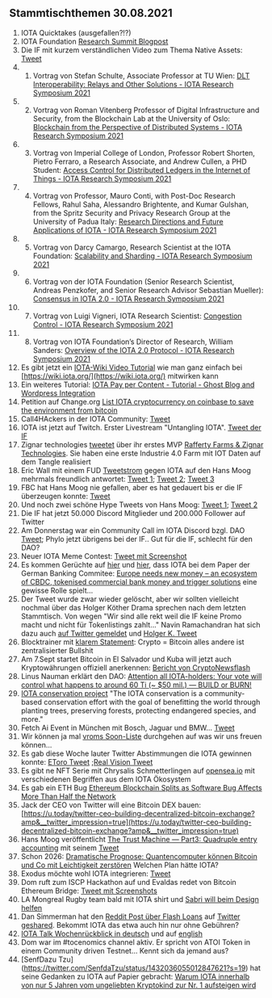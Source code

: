 ## Stammtischthemen 30.08.2021

1. IOTA Quicktakes (ausgefallen?!?) 
2. IOTA Foundation [Research Summit Blogpost](https://blog.iota.org/iota-research-symposium-2021/)
3. Die IF mit kurzem verständlichen Video zum Thema Native Assets: [Tweet](https://twitter.com/iota/status/1430215621430726663?s=20)
4. 1. Vortrag von Stefan Schulte, Associate Professor at TU Wien: [DLT Interoperability: Relays and Other Solutions - IOTA Research Symposium 2021](https://www.youtube.com/watch?v=ihmaDzNg08I)
5. 2. Vortrag von Roman Vitenberg Professor of Digital Infrastructure and Security, from the Blockchain Lab at the University of Oslo: [Blockchain from the Perspective of Distributed Systems - IOTA Research Symposium 2021](https://www.youtube.com/watch?v=5f-ZorG5mHA)
6. 3. Vortrag von Imperial College of London, Professor Robert Shorten, Pietro Ferraro, a Research Associate, and Andrew Cullen, a PHD Student: [Access Control for Distributed Ledgers in the Internet of Things - IOTA Research Symposium 2021](https://www.youtube.com/watch?v=qRXrZUaC6vg)
7. 4. Vortrag von Professor, Mauro Conti, with Post-Doc Research Fellows,  Rahul Saha, Alessandro Brightente, and Kumar Gulshan, from the Spritz Security and Privacy Research Group at the University of Padua Italy: [Research Directions and Future Applications of IOTA - IOTA Research Symposium 2021](https://www.youtube.com/watch?v=TZFBylf_jLQ)
8. 5. Vortrag von Darcy Camargo, Research Scientist at the IOTA Foundation: [Scalability and Sharding - IOTA Research Symposium 2021](https://www.youtube.com/watch?v=hdWEdIuBF5k)
9. 6. Vortrag von der IOTA Foundation (Senior Research Scientist, Andreas Penzkofer, and Senior Research Advisor Sebastian Mueller): [Consensus in IOTA 2.0 - IOTA Research Symposium 2021](https://www.youtube.com/watch?v=DfR09NvgSyg)
10. 7. Vortrag von Luigi Vigneri, IOTA Research Scientist: [Congestion Control - IOTA Research Symposium 2021](https://www.youtube.com/watch?v=OCOag0CKXvY)
11. 8. Vortrag von IOTA Foundation’s Director of Research, William Sanders: [Overview of the IOTA 2.0 Protocol - IOTA Research Symposium 2021](https://www.youtube.com/watch?v=RoEsXJusRY4)
12. Es gibt jetzt ein [IOTA-Wiki Video Tutorial](https://www.youtube.com/watch?v=2pqOy_E6ZeI) wie man ganz einfach bei [https://wiki.iota.org/](https://wiki.iota.org/) mitwirken kann
13. Ein weiteres Tutorial: [IOTA Pay per Content - Tutorial - Ghost Blog and Wordpress Integration](https://www.youtube.com/watch?v=k6Hwse-c_KE)
14. Petition auf Change.org [List IOTA cryptocurrency on coinbase to save the environment from bitcoin](https://www.change.org/p/coinbase-list-iota-cryptocurrency-on-coinbase-to-save-the-environment-from-bitcoin?recruiter=1222938217&utm_source=share_petition&utm_medium=twitter&utm_campaign=psf_combo_share_initial&utm_term=534f3a60b80a45e0ba13001eb63fc160&recruited_by_id=6baea220-0567-11ec-8ff2-f7563894ec56)
15. Call4HAckers in der IOTA Community: [Tweet](https://twitter.com/OfficialMoritzK/status/1430522445874835457?s=20)
16. IOTA ist jetzt auf Twitch. Erster Livestream "Untangling IOTA". [Tweet der IF](https://twitter.com/iota/status/1430546824524406787?s=20)
17. Zignar technologies [tweetet](https://twitter.com/zignartech/status/1430604569315315721?s=20) über ihr erstes MVP [Rafferty Farms & Zignar Technologies](https://blog.zignar.tech/rafferty-farms-zignar-technologies-e8c05ec576c7). Sie haben eine erste Industrie 4.0 Farm mit IOT Daten auf dem Tangle realisiert
18. Eric Wall mit einem FUD [Tweetstrom](https://twitter.com/ercwl/status/1430493668197212161?s=19) gegen IOTA auf den Hans Moog mehrmals freundlich antwortet: [Tweet 1](https://twitter.com/hus_qy/status/1430503448642998276?s=20); [Tweet 2](https://twitter.com/hus_qy/status/1430503952081211395?s=20); [Tweet 3](https://twitter.com/hus_qy/status/1430505619182718981?s=20)
19. FBC hat Hans Moog nie gefallen, aber es hat gedauert bis er die IF überzeugen konnte: [Tweet](https://twitter.com/hus_qy/status/1430561672415096844?s=20)
20. Und noch zwei schöne Hype Tweets von Hans Moog: [Tweet 1](https://twitter.com/hus_qy/status/1430530455237976068?s=20); [Tweet 2](https://twitter.com/hus_qy/status/1430530493758558216?s=20)
21. Die IF hat jetzt 50.000 Discord Mitglieder und 200.000 Follower auf Twitter
22. Am Donnerstag war ein Community Call im IOTA Discord bzgl. DAO [Tweet](https://twitter.com/Phylo79288735/status/1430536140898009089?s=20); Phylo jetzt übrigens bei der IF.. Gut für die IF, schlecht für den DAO? 
23. Neuer IOTA Meme Contest: [Tweet mit Screenshot](https://twitter.com/Vrom14286662/status/1430532193101692928?s=20)
24. Es kommen Gerüchte auf [hier](https://twitter.com/SenfdaTzu/status/1430570813363740678?s=20) und [hier](https://twitter.com/wiredutch/status/1430061218975428632?s=20), dass IOTA bei dem Paper der German Banking Commitee: [Europe needs new money – an
ecosystem of CBDC, tokenised commercial bank money and trigger solutions](https://die-dk.de/media/files/20210625_DK_Ergebnisdokument_EN.pdf) eine gewisse Rolle spielt...
25. Der Tweet wurde zwar wieder gelöscht, aber wir sollten vielleicht nochmal über das Holger Köther Drama sprechen nach dem letzten Stammtisch. Von wegen "Wir sind alle rekt weil die IF keine Promo macht und nicht für Tokenlistings zahlt..." Navin Ramachandran hat sich dazu auch [auf Twitter gemeldet](https://twitter.com/Vrom14286662/status/1430276817093595142?s=20) und [Holger K. Tweet](https://twitter.com/HolgerKoether/status/1430261683193323522?s=19) 
26. Blocktrainer mit [klarem Statement](https://twitter.com/blocktrainer/status/1430652864288985100?s=20): Crypto = Bitcoin alles andere ist zentralisierter Bullshit
27. Am 7.Sept startet Bitcoin in El Salvador und Kuba will jetzt auch Kryptowährungen offiziell anerkennen: [Bericht von CryptoNewsflash](https://www.crypto-news-flash.com/de/kuba-will-kryptowaehrungen-offiziell-anerkennen-und-regulieren/?feed_id=3338&_unique_id=6128d6efb207e) 
28. Linus Nauman erklärt den DAO: [Attention all IOTA-holders: Your vote will control what happens to around 60 Ti (~ $50 mil.) — BUILD or BURN!](https://medium.com/@linus.naumann/attention-all-iota-holders-your-vote-will-control-what-happens-to-around-60-ti-50-mil-10b265b1356c) 
29. [IOTA conservation project](https://medium.com/@asacc008/the-iota-conservation-43b928dbf1c0) "The IOTA conservation is a community-based conservation effort with the goal of benefitting the world through planting trees, preserving forests, protecting endangered species, and more."
30. Fetch Ai Event in München mit Bosch, Jaguar und BMW... [Tweet](https://twitter.com/Fetch_ai/status/1431219746897383429?s=19) 
31. Wir können ja mal [vroms Soon-Liste](https://twitter.com/Vrom14286662/status/1431152161669398528?s=19) durchgehen auf was wir uns freuen können... 
32. Es gab diese Woche lauter Twitter Abstimmungen die IOTA gewinnen konnte: [EToro Tweet](https://twitter.com/eToroDE/status/1430485373327716357?s=19) ;[Real Vision Tweet](https://twitter.com/RealVision/status/1430891365806743556?s=19)
33. Es gibt ne NFT Serie mit Chrysalis Schmetterlingen auf [opensea.io](https://opensea.io/assets/0x495f947276749ce646f68ac8c248420045cb7b5e/2789607291071995738164880481125140258345785270878309300203345385914818887681/) mit verschiedenen Begriffen aus dem IOTA Ökosystem 
34. Es gab ein ETH Bug [Ethereum Blockchain Splits as Software Bug Affects More Than Half the Network](https://decrypt.co/79597/ethereum-blockchain-splits-software-bug-network)
35. Jack der CEO von Twitter will eine Bitcoin DEX bauen: [https://u.today/twitter-ceo-building-decentralized-bitcoin-exchange?amp&__twitter_impression=true](https://u.today/twitter-ceo-building-decentralized-bitcoin-exchange?amp&__twitter_impression=true) 
36. Hans Moog veröffentlicht [The Trust Machine — Part3: Quadruple entry accounting](https://husqy.medium.com/the-trust-machine-part3-quadruple-entry-accounting-6da022f5e832) mit seinem [Tweet](https://twitter.com/hus_qy/status/1431700310150483969?s=20)
37. Schon 2026: [Dramatische Prognose: Quantencomputer können Bitcoin und Co mit Leichtigkeit zerstören](https://t3n.de/news/quantencomputer-zerstoert-bitcoin-1401594/) Welchen Plan hätte IOTA? 
38. Exodus möchte wohl IOTA integrieren: [Tweet](https://twitter.com/exodus_io/status/1431687716958318593?s=19) 
39. Dom ruft zum ISCP Hackathon auf und Evaldas redet von Bitcoin Ethereum Bridge: [Tweet mit Screenshots](https://twitter.com/Vrom14286662/status/1431565786603302913?s=19) 
40. LA Mongreal Rugby team bald mit IOTA shirt und [Sabri will beim Design helfen](https://twitter.com/sabrigoldberg/status/1431867696606552069?s=19) 
41. Dan Simmerman hat den [Reddit Post über Flash Loans](https://www.reddit.com/r/CryptoCurrency/comments/pcumpk/flash_loans_a_dive_into_defis_most_bizarre/?utm_medium=android_app&utm_source=share) auf [Twitter geshared](https://twitter.com/DanSimerman/status/1431369772692873218?s=19). Bekommt IOTA das etwa auch hin nur ohne Gebühren? 
42. [IOTA Talk Wochenrückblick in deutsch](https://www.iota-talk.com/index.php?article-amp/114-wochenr%C3%BCckblick-vom-22-bis-28-august-2021/&article%2F114-wochenr%C3%BCckblick-vom-22-bis-28-august-2021%2F=&__twitter_impression=true) und auf [english](https://www.iota-talk.com/index.php?article-amp/115-week-in-review-august-22th-to-28th-2021/&article%2F115-week-in-review-august-22th-to-28th-2021%2F=&__twitter_impression=true) 
43. Dom war im #tocenomics channel aktiv. Er spricht von ATOI Token in einem Community driven Testnet... Kennt sich da jemand aus? 
44. [SenfDazu Tzu] (https://twitter.com/SenfdaTzu/status/1432036055012847621?s=19) hat seine Gedanken zu IOTA auf Papier gebracht: [Warum IOTA innerhalb von nur 5 Jahren vom ungeliebten Kryptokind zur Nr. 1 aufsteigen wird](https://medium.com/@SenfdaTzu/warum-iota-innerhalb-von-nur-5-jahren-vom-ungeliebten-kryptokind-zur-nr-1-aufsteigen-wird-b8509ccc854d) 
